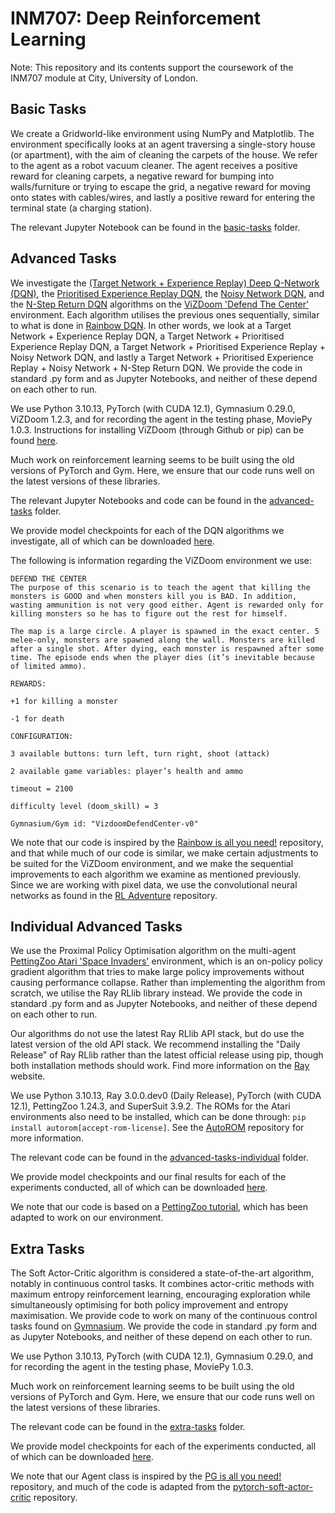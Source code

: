 # INM707: Deep Reinforcement Learning

Note: This repository and its contents support the coursework of the INM707 module at City, University of London.

## Basic Tasks

We create a Gridworld-like environment using NumPy and Matplotlib. The environment specifically looks at an agent traversing a single-story house (or apartment), with the aim of cleaning the carpets of the house. We refer to the agent as a robot vacuum cleaner. The agent receives a positive reward for cleaning carpets, a negative reward for bumping into walls/furniture or trying to escape the grid, a negative reward for moving onto states with cables/wires, and lastly a positive reward for entering the terminal state (a charging station).

The relevant Jupyter Notebook can be found in the [basic-tasks](../main/basic-tasks) folder.

## Advanced Tasks

We investigate the [(Target Network + Experience Replay) Deep Q-Network (DQN)](https://www.nature.com/articles/nature14236), the [Prioritised Experience Replay DQN](https://arxiv.org/abs/1511.05952v4), the [Noisy Network DQN](https://arxiv.org/abs/1706.10295), and the [N-Step Return DQN](https://link.springer.com/article/10.1007/BF00115009) algorithms on the [ViZDoom 'Defend The Center'](https://vizdoom.farama.org/) environment. Each algorithm utilises the previous ones sequentially, similar to what is done in [Rainbow DQN](https://arxiv.org/abs/1710.02298). In other words, we look at a Target Network + Experience Replay DQN, a Target Network + Prioritised Experience Replay DQN, a Target Network + Prioritised Experience Replay + Noisy Network DQN, and lastly a Target Network + Prioritised Experience Replay + Noisy Network + N-Step Return DQN. We provide the code in standard .py form and as Jupyter Notebooks, and neither of these depend on each other to run.

We use Python 3.10.13, PyTorch (with CUDA 12.1), Gymnasium 0.29.0, ViZDoom 1.2.3, and for recording the agent in the testing phase, MoviePy 1.0.3. Instructions for installing ViZDoom (through Github or pip) can be found [here](https://vizdoom.farama.org/).

Much work on reinforcement learning seems to be built using the old versions of PyTorch and Gym. Here, we ensure that our code runs well on the latest versions of these libraries.

The relevant Jupyter Notebooks and code can be found in the [advanced-tasks](../main/advanced-tasks) folder.

We provide model checkpoints for each of the DQN algorithms we investigate, all of which can be downloaded [here](https://cityuni-my.sharepoint.com/:f:/g/personal/yasir-zubayr_barlas_city_ac_uk/EsKQGEAsns9BgfrswKtlM9QBndWCBJz82Eum_YV1W5zLOg?e=DW3nc7).

The following is information regarding the ViZDoom environment we use:

```
DEFEND THE CENTER
The purpose of this scenario is to teach the agent that killing the monsters is GOOD and when monsters kill you is BAD. In addition, wasting ammunition is not very good either. Agent is rewarded only for killing monsters so he has to figure out the rest for himself.

The map is a large circle. A player is spawned in the exact center. 5 melee-only, monsters are spawned along the wall. Monsters are killed after a single shot. After dying, each monster is respawned after some time. The episode ends when the player dies (it’s inevitable because of limited ammo).

REWARDS:

+1 for killing a monster

-1 for death

CONFIGURATION:

3 available buttons: turn left, turn right, shoot (attack)

2 available game variables: player’s health and ammo

timeout = 2100

difficulty level (doom_skill) = 3

Gymnasium/Gym id: "VizdoomDefendCenter-v0"
```

We note that our code is inspired by the [Rainbow is all you need!](https://github.com/Curt-Park/rainbow-is-all-you-need) repository, and that while much of our code is similar, we make certain adjustments to be suited for the ViZDoom environment, and we make the sequential improvements to each algorithm we examine as mentioned previously. Since we are working with pixel data, we use the convolutional neural networks as found in the [RL Adventure](https://github.com/higgsfield/RL-Adventure/) repository.

## Individual Advanced Tasks

We use the Proximal Policy Optimisation algorithm on the multi-agent [PettingZoo Atari 'Space Invaders'](https://pettingzoo.farama.org/environments/atari/space_invaders/) environment, which is an on-policy policy gradient algorithm that tries to make large policy improvements without causing performance collapse. Rather than implementing the algorithm from scratch, we utilise the Ray RLlib library instead. We provide the code in standard .py form and as Jupyter Notebooks, and neither of these depend on each other to run.

Our algorithms do not use the latest Ray RLlib API stack, but do use the latest version of the old API stack. We recommend installing the "Daily Release" of Ray RLlib rather than the latest official release using pip, though both installation methods should work. Find more information on the [Ray](https://docs.ray.io/en/latest/ray-overview/installation.html) website.

We use Python 3.10.13, Ray 3.0.0.dev0 (Daily Release), PyTorch (with CUDA 12.1), PettingZoo 1.24.3, and SuperSuit 3.9.2. The ROMs for the Atari environments also need to be installed, which can be done through: ```pip install autorom[accept-rom-license]```. See the [AutoROM](https://github.com/Farama-Foundation/AutoROM) repository for more information.

The relevant code can be found in the [advanced-tasks-individual](../main/advanced-tasks-individual) folder.

We provide model checkpoints and our final results for each of the experiments conducted, all of which can be downloaded [here](https://cityuni-my.sharepoint.com/:f:/g/personal/yasir-zubayr_barlas_city_ac_uk/EiBjxuscMF1OuP81VFB2RhgBhSTa1fwDOjwgaNJ6llUHUg?e=bqYcVa).

We note that our code is based on a [PettingZoo tutorial](https://pettingzoo.farama.org/tutorials/rllib/pistonball/), which has been adapted to work on our environment.

## Extra Tasks

The Soft Actor-Critic algorithm is considered a state-of-the-art algorithm, notably in continuous control tasks. It combines actor-critic methods with maximum entropy reinforcement learning, encouraging exploration while simultaneously optimising for both policy improvement and entropy maximisation. We provide code to work on many of the continuous control tasks found on [Gymnasium](https://gymnasium.farama.org/index.html). We provide the code in standard .py form and as Jupyter Notebooks, and neither of these depend on each other to run.

We use Python 3.10.13, PyTorch (with CUDA 12.1), Gymnasium 0.29.0, and for recording the agent in the testing phase, MoviePy 1.0.3.

Much work on reinforcement learning seems to be built using the old versions of PyTorch and Gym. Here, we ensure that our code runs well on the latest versions of these libraries.

The relevant code can be found in the [extra-tasks](../main/extra-tasks) folder.

We provide model checkpoints for each of the experiments conducted, all of which can be downloaded [here](https://cityuni-my.sharepoint.com/:f:/g/personal/yasir-zubayr_barlas_city_ac_uk/EiwQl3vYcRVKvJxY9MreegMBntqf0vxUfaEaM9z7WztAQQ?e=djqEYW).

We note that our Agent class is inspired by the [PG is all you need!](https://github.com/MrSyee/pg-is-all-you-need) repository, and much of the code is adapted from the [pytorch-soft-actor-critic](https://github.com/pranz24/pytorch-soft-actor-critic) repository.
